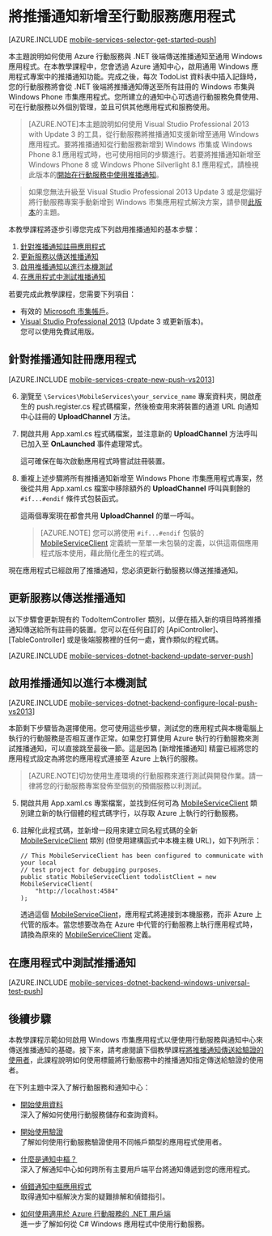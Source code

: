 <properties 
	pageTitle="使用 .NET 後端行動服務開始使用推播通知" 
	description="了解如何使用 Azure 行動服務及通知中心傳送推播通知至通用 Windows 應用程式。" 
	services="mobile-services, notification-hubs" 
	documentationCenter="windows" 
	authors="ggailey777" 
	manager="dwrede" 
	editor=""/>

<tags 
	ms.service="mobile-services" 
	ms.workload="mobile" 
	ms.tgt_pltfrm="mobile-windows-store" 
	ms.devlang="dotnet" 
	ms.topic="article" 
	ms.date="09/27/2014" 
	ms.author="glenga"/>

# 將推播通知新增至行動服務應用程式

[AZURE.INCLUDE [mobile-services-selector-get-started-push](../includes/mobile-services-selector-get-started-push.md)]

本主題說明如何使用 Azure 行動服務與 .NET 後端傳送推播通知至通用 Windows 應用程式。在本教學課程中，您會透過 Azure 通知中心，啟用通用 Windows 應用程式專案中的推播通知功能。完成之後，每次 TodoList 資料表中插入記錄時，您的行動服務將會從 .NET 後端將推播通知傳送至所有註冊的 Windows 市集與 Windows Phone 市集應用程式。您所建立的通知中心可透過行動服務免費使用、可在行動服務以外個別管理，並且可供其他應用程式和服務使用。

>[AZURE.NOTE]本主題說明如何使用 Visual Studio Professional 2013 with Update 3 的工具，從行動服務將推播通知支援新增至通用 Windows 應用程式。要將推播通知從行動服務新增到 Windows 市集或 Windows Phone 8.1 應用程式時，也可使用相同的步驟進行。若要將推播通知新增至 Windows Phone 8 或 Windows Phone Silverlight 8.1 應用程式，請檢視此版本的[開始在行動服務中使用推播通知](mobile-services-dotnet-backend-windows-phone-get-started-push.md)。

> 如果您無法升級至 Visual Studio Professional 2013 Update 3 或是您偏好將行動服務專案手動新增到 Windows 市集應用程式解決方案，請參閱[此版本](mobile-services-dotnet-backend-windows-store-dotnet-get-started-push.md)的主題。

本教學課程將逐步引導您完成下列啟用推播通知的基本步驟：

1. [針對推播通知註冊應用程式](#register)
2. [更新服務以傳送推播通知](#update-service)
3. [啟用推播通知以進行本機測試](#local-testing)
4. [在應用程式中測試推播通知](#test)

若要完成此教學課程，您需要下列項目：

* 有效的 [Microsoft 市集帳戶](http://go.microsoft.com/fwlink/p/?LinkId=280045)。
* <a href="https://go.microsoft.com/fwLink/p/?LinkID=391934" target="_blank">Visual Studio Professional 2013</a> (Update 3 或更新版本)。 <br/>您可以使用免費試用版。 

## <a id="register"></a>針對推播通知註冊應用程式

[AZURE.INCLUDE [mobile-services-create-new-push-vs2013](../includes/mobile-services-create-new-push-vs2013.md)]

<ol start="6">
<li><p>瀏覽至 <code>\Services\MobileServices\your_service_name</code> 專案資料夾，開啟產生的 push.register.cs 程式碼檔案，然後檢查用來將裝置的通道 URL 向通知中心註冊的 <strong>UploadChannel</strong> 方法。</p></li> 
<li><p>開啟共用 App.xaml.cs 程式碼檔案，並注意新的 <strong>UploadChannel</strong> 方法呼叫已加入至 <strong>OnLaunched</strong> 事件處理常式。</p> <p>這可確保在每次啟動應用程式時嘗試註冊裝置。</p></li>
<li><p>重複上述步驟將所有推播通知新增至 Windows Phone 市集應用程式專案，然後從共用 App.xaml.cs 檔案中移除額外的 <strong>UploadChannel</strong> 呼叫與剩餘的 <code>#if...#endif</code> 條件式包裝函式。</p> <p>這兩個專案現在都會共用 <strong>UploadChannel</strong> 的單一呼叫。</p>

> [AZURE.NOTE] 您可以將使用 <code>#if...#endif</code> 包裝的 [MobileServiceClient](http://msdn.microsoft.com/library/azure/microsoft.windowsazure.mobileservices.mobileserviceclient.aspx) 定義統一至單一未包裝的定義，以供這兩個應用程式版本使用，藉此簡化產生的程式碼。

</li>
</ol>

現在應用程式已經啟用了推播通知，您必須更新行動服務以傳送推播通知。 

## <a id="update-service"></a>更新服務以傳送推播通知

以下步驟會更新現有的 TodoItemController 類別，以便在插入新的項目時將推播通知傳送給所有註冊的裝置。您可以在任何自訂的 [ApiController]、[TableController] 或是後端服務裡的任何一處，實作類似的程式碼。 

[AZURE.INCLUDE [mobile-services-dotnet-backend-update-server-push](../includes/mobile-services-dotnet-backend-update-server-push.md)]

## <a id="local-testing"></a> 啟用推播通知以進行本機測試

[AZURE.INCLUDE [mobile-services-dotnet-backend-configure-local-push-vs2013](../includes/mobile-services-dotnet-backend-configure-local-push-vs2013.md)]

本節剩下步驟皆為選擇使用。您可使用這些步驟，測試您的應用程式與本機電腦上執行的行動服務是否相互運作正常。如果您打算使用 Azure 執行的行動服務來測試推播通知，可以直接跳至最後一節。這是因為 [新增推播通知] 精靈已經將您的應用程式設定為將您的應用程式連接至 Azure 上執行的服務。 

>[AZURE.NOTE]切勿使用生產環境的行動服務來進行測試與開發作業。請一律將您的行動服務專案發佈至個別的預備服務以利測試。

<ol start="5">
<li><p>開啟共用 App.xaml.cs 專案檔案，並找到任何可為 <a href="http://msdn.microsoft.com/library/azure/microsoft.windowsazure.mobileservices.mobileserviceclient.aspx">MobileServiceClient</a> 類別建立新的執行個體的程式碼字行，以存取 Azure 上執行的行動服務。</p></li>
<li><p>註解化此程式碼，並新增一段用來建立同名程式碼的全新 <a href="http://msdn.microsoft.com/library/azure/microsoft.windowsazure.mobileservices.mobileserviceclient.aspx">MobileServiceClient</a> 類別 (但使用建構函式中本機主機 URL)，如下列所示：</p>
<pre><code>// This MobileServiceClient has been configured to communicate with your local
// test project for debugging purposes.
public static MobileServiceClient todolistClient = new MobileServiceClient(
	"http://localhost:4584"
);
</code></pre><p>透過這個 <a href="http://msdn.microsoft.com/library/azure/microsoft.windowsazure.mobileservices.mobileserviceclient.aspx">MobileServiceClient</a>，應用程式將連接到本機服務，而非 Azure 上代管的版本。當您想要改為在 Azure 中代管的行動服務上執行應用程式時，請換為原來的 <a href="http://msdn.microsoft.com/library/azure/microsoft.windowsazure.mobileservices.mobileserviceclient.aspx">MobileServiceClient</a> 定義。</p></li>
</ol>

## <a id="test"></a>在應用程式中測試推播通知

[AZURE.INCLUDE [mobile-services-dotnet-backend-windows-universal-test-push](../includes/mobile-services-dotnet-backend-windows-universal-test-push.md)]

## <a name="next-steps"> </a>後續步驟

本教學課程示範如何啟用 Windows 市集應用程式以便使用行動服務與通知中心來傳送推播通知的基礎。接下來，請考慮閱讀下個教學課程[將推播通知傳送給驗證的使用者]，此課程說明如何使用標籤將行動服務中的推播通知指定傳送給驗證的使用者。

在下列主題中深入了解行動服務和通知中心：

* [開始使用資料]
  <br/>深入了解如何使用行動服務儲存和查詢資料。

* [開始使用驗證]
  <br/>了解如何使用行動服務驗證使用不同帳戶類型的應用程式使用者。

* [什麼是通知中樞？]
  <br/>深入了解通知中心如何跨所有主要用戶端平台將通知傳遞到您的應用程式。

* [偵錯通知中樞應用程式](http://go.microsoft.com/fwlink/p/?linkid=386630)
  </br>取得通知中樞解決方案的疑難排解和偵錯指引。 

* [如何使用適用於 Azure 行動服務的 .NET 用戶端]
  <br/>進一步了解如何從 C# Windows 應用程式中使用行動服務。

<!-- Anchors. -->

<!-- Images. -->

<!-- URLs. -->
[提交應用程式頁面]: http://go.microsoft.com/fwlink/p/?LinkID=266582
[我的應用程式]: http://go.microsoft.com/fwlink/p/?LinkId=262039
[Live SDK for Windows]: http://go.microsoft.com/fwlink/p/?LinkId=262253
[開始使用行動服務]: /zh-tw/documentation/articles/mobile-services-dotnet-backend-windows-store-dotnet-get-started
[開始使用資料]: /zh-tw/documentation/articles/mobile-services-dotnet-backend-windows-universal-dotnet-get-started-data
[開始使用驗證]: /zh-tw/documentation/articles/mobile-services-dotnet-backend-windows-universal-dotnet-get-started-users

[將推播通知傳送給驗證的使用者]: /zh-tw/documentation/articles/mobile-services-dotnet-backend-windows-store-dotnet-push-notifications-app-users/

[什麼是通知中樞？]: /zh-tw/documentation/articles/notification-hubs-overview/

[如何使用適用於 Azure 行動服務的 .NET 用戶端]: /zh-tw/documentation/articles/mobile-services-windows-dotnet-how-to-use-client-library/


<!--HONumber=42-->

